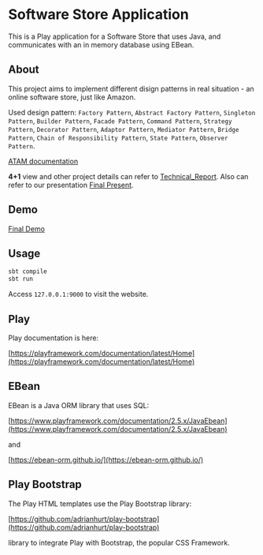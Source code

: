 # Software Store Application

This is a Play application for a Software Store that uses Java, and communicates with an in memory database using EBean.

## About
This project aims to implement different disign patterns in real situation - an online software store, just like Amazon. 

Used design pattern: `Factory Pattern`, `Abstract Factory Pattern`, `Singleton Pattern`, `Builder Pattern`, `Facade Pattern`, `Command Pattern`, `Strategy Pattern`, `Decorator Pattern`, `Adaptor Pattern`, `Mediator Pattern`, `Bridge Pattern`, `Chain of Responsibility Pattern`, `State Pattern`, `Observer Pattern`.

[ATAM documentation](https://docs.google.com/document/d/10zGjttNLe0cwpl6oRJeBgPxM_z6okHPpXX5aEDbwmTM/edit?usp=sharing)

**4+1** view and other project details can refer to [Technical_Report](Technical_Report.pdf). Also can refer to our presentation [Final Present](Presentation_Slides.pdf).

## Demo
[Final Demo](https://drive.google.com/file/d/1lwaW1cHWsN6dpVzL5-P_NEJifr_J_2jq/view?usp=sharing)

## Usage
``` bash
sbt compile
sbt run
```

Access `127.0.0.1:9000` to visit the website.

## Play

Play documentation is here:

[https://playframework.com/documentation/latest/Home](https://playframework.com/documentation/latest/Home)

## EBean

EBean is a Java ORM library that uses SQL:

[https://www.playframework.com/documentation/2.5.x/JavaEbean](https://www.playframework.com/documentation/2.5.x/JavaEbean)

and

[https://ebean-orm.github.io/](https://ebean-orm.github.io/)

## Play Bootstrap

The Play HTML templates use the Play Bootstrap library:

[https://github.com/adrianhurt/play-bootstrap](https://github.com/adrianhurt/play-bootstrap)

library to integrate Play with Bootstrap, the popular CSS Framework.

